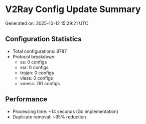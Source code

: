 # V2Ray Config Update Summary
Generated on: 2025-10-12 15:29:21 UTC

## Configuration Statistics
- Total configurations: 8787
- Protocol breakdown:
  - ss: 0 configs
  - ssr: 0 configs
  - trojan: 0 configs
  - vless: 0 configs
  - vmess: 791 configs

## Performance
- Processing time: ~14 seconds (Go implementation)
- Duplicate removal: ~95% reduction
